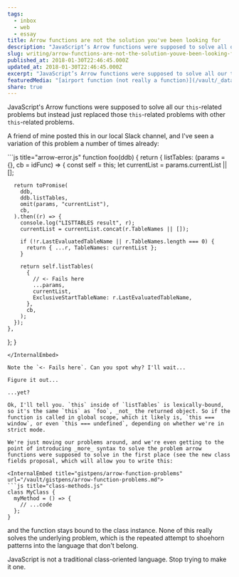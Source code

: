 ```yaml
---
tags:
  - inbox
  - web
  - essay
title: Arrow functions are not the solution you've been looking for
description: "JavaScript’s Arrow functions were supposed to solve all our this-related problems but instead just replaced those this-related problems with other this-related problems. A friend of mine posted this in our local Slack channel, and I’ve seen a variation of this problem a number of times already: Note the \\<- Fails here. Can you spot why? \\[…]"
slug: writing/arrow-functions-are-not-the-solution-youve-been-looking-for
published_at: 2018-01-30T22:46:45.000Z
updated_at: 2018-01-30T22:46:45.000Z
excerpt: "JavaScript’s Arrow functions were supposed to solve all our this-related problems but instead just replaced those this-related problems with other this-related problems. A friend of mine posted this in our local Slack channel, and I’ve seen a variation of this problem a number of times already: Note the \\<- Fails here. Can you spot why? \\[…]"
featuredMedia: "[airport function (not really a function)](/vault/_data/airport-function-not-really-a-function.md)"
share: true
---
```


JavaScript's Arrow functions were supposed to solve all our `this`-related problems but instead just replaced those `this`-related problems with other `this`-related problems.

A friend of mine posted this in our local Slack channel, and I've seen a variation of this problem a number of times already:

<InternalEmbed title="gistpens/arrow-function-problems" url="/vault/gistpens/arrow-function-problems.md">
```js title="arrow-error.js"
function foo(ddb) {
  return {
    listTables: (params = {}, cb = idFunc) => {
      const self = this;
      let currentList = params.currentList || [];

      return toPromise(
        ddb,
        ddb.listTables,
        omit(params, "currentList"),
        cb,
      ).then((r) => {
        console.log("LISTTABLES result", r);
        currentList = currentList.concat(r.TableNames || []);

        if (!r.LastEvaluatedTableName || r.TableNames.length === 0) {
          return { ...r, TableNames: currentList };
        }

        return self.listTables(
          {
            // <- Fails here
            ...params,
            currentList,
            ExclusiveStartTableName: r.LastEvaluatedTableName,
          },
          cb,
        );
      });
    },
  };
}
```
</InternalEmbed>

Note the `<- Fails here`. Can you spot why? I'll wait...

Figure it out...

...yet?

Ok, I'll tell you. `this` inside of `listTables` is lexically-bound, so it's the same `this` as `foo`, _not_ the returned object. So if the function is called in global scope, which it likely is, `this === window`, or even `this === undefined`, depending on whether we're in strict mode.

We're just moving our problems around, and we're even getting to the point of introducing _more_ syntax to solve the problem arrow functions were supposed to solve in the first place (see the new class fields proposal, which will allow you to write this:

<InternalEmbed title="gistpens/arrow-function-problems" url="/vault/gistpens/arrow-function-problems.md">
```js title="class-methods.js"
class MyClass {
  myMethod = () => {
    // ...code
  };
}
```
</InternalEmbed>

and the function stays bound to the class instance. None of this really solves the underlying problem, which is the repeated attempt to shoehorn patterns into the language that don't belong.

JavaScript is not a traditional class-oriented language. Stop trying to make it one.
